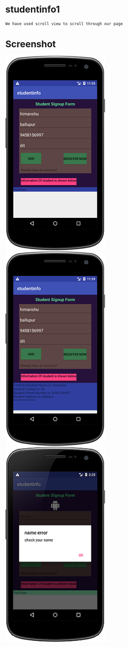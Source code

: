 # studentinfo1
```
We have used scroll view to scroll through our page
```
# Screenshot
![alt text](https://github.com/himanshuchugh1999/studentinfo1/blob/master/device-2018-07-04-113545.png)
![alt text](https://github.com/himanshuchugh1999/studentinfo1/blob/master/device-2018-07-04-113958.png)
![alt text](https://github.com/himanshuchugh1999/studentinfo1/blob/master/de.png)


